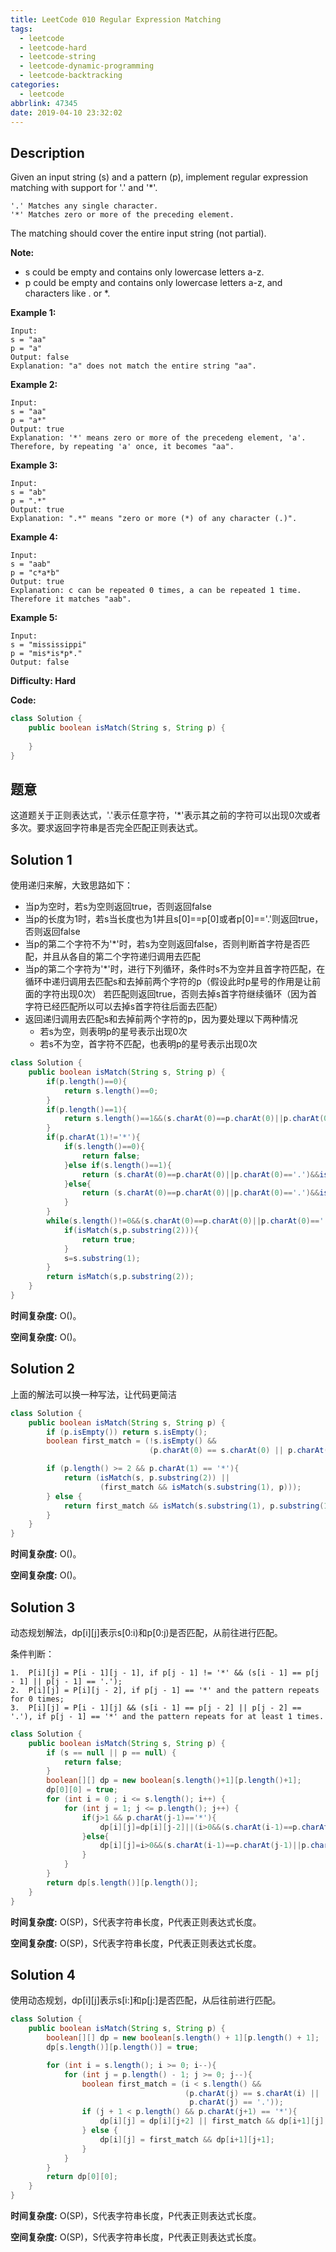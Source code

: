 ```yaml
---
title: LeetCode 010 Regular Expression Matching
tags:
  - leetcode
  - leetcode-hard
  - leetcode-string
  - leetcode-dynamic-programming
  - leetcode-backtracking
categories:
  - leetcode
abbrlink: 47345
date: 2019-04-10 23:32:02
---
```


## Description

Given an input string (s) and a pattern (p), implement regular expression matching with support for '.' and '*'.

```
'.' Matches any single character.
'*' Matches zero or more of the preceding element.
```

The matching should cover the entire input string (not partial).

**Note:**

* s could be empty and contains only lowercase letters a-z.
* p could be empty and contains only lowercase letters a-z, and characters like . or *.

**Example 1:**

```
Input:
s = "aa"
p = "a"
Output: false
Explanation: "a" does not match the entire string "aa".
```

**Example 2:**

```
Input:
s = "aa"
p = "a*"
Output: true
Explanation: '*' means zero or more of the precedeng element, 'a'. Therefore, by repeating 'a' once, it becomes "aa".
```

**Example 3:**

```
Input:
s = "ab"
p = ".*"
Output: true
Explanation: ".*" means "zero or more (*) of any character (.)".
```

**Example 4:**

```
Input:
s = "aab"
p = "c*a*b"
Output: true
Explanation: c can be repeated 0 times, a can be repeated 1 time. Therefore it matches "aab".
```

**Example 5:**

```
Input:
s = "mississippi"
p = "mis*is*p*."
Output: false
```

**Difficulty: Hard**

**Code:**

```java
class Solution {
    public boolean isMatch(String s, String p) {
        
    }
}
```

## 题意

这道题关于正则表达式，'.'表示任意字符，'*'表示其之前的字符可以出现0次或者多次。要求返回字符串是否完全匹配正则表达式。

<!-- more -->

## Solution 1

使用递归来解，大致思路如下：

* 当p为空时，若s为空则返回true，否则返回false
* 当p的长度为1时，若s当长度也为1并且s[0]==p[0]或者p[0]=='.'则返回true，否则返回false
* 当p的第二个字符不为'*'时，若s为空则返回false，否则判断首字符是否匹配，并且从各自的第二个字符递归调用去匹配
* 当p的第二个字符为'*'时，进行下列循环，条件时s不为空并且首字符匹配，在循环中递归调用去匹配s和去掉前两个字符的p（假设此时p星号的作用是让前面的字符出现0次）
    若匹配则返回true，否则去掉s首字符继续循环（因为首字符已经匹配所以可以去掉s首字符往后面去匹配）
* 返回递归调用去匹配s和去掉前两个字符的p，因为要处理以下两种情况
    * 若s为空，则表明p的星号表示出现0次
    * 若s不为空，首字符不匹配，也表明p的星号表示出现0次

```java
class Solution {
    public boolean isMatch(String s, String p) {
        if(p.length()==0){
            return s.length()==0;
        }
        if(p.length()==1){
            return s.length()==1&&(s.charAt(0)==p.charAt(0)||p.charAt(0)=='.');
        }
        if(p.charAt(1)!='*'){
            if(s.length()==0){
                return false;
            }else if(s.length()==1){
                return (s.charAt(0)==p.charAt(0)||p.charAt(0)=='.')&&isMatch("",p.substring(1));
            }else{
                return (s.charAt(0)==p.charAt(0)||p.charAt(0)=='.')&&isMatch(s.substring(1),p.substring(1));
            }
        }
        while(s.length()!=0&&(s.charAt(0)==p.charAt(0)||p.charAt(0)=='.')){
            if(isMatch(s,p.substring(2))){
                return true;
            }
            s=s.substring(1);
        }
        return isMatch(s,p.substring(2));
    }
}
```

**时间复杂度:** O()。

**空间复杂度:** O()。

## Solution 2

上面的解法可以换一种写法，让代码更简洁

```java
class Solution {
    public boolean isMatch(String s, String p) {
        if (p.isEmpty()) return s.isEmpty();
        boolean first_match = (!s.isEmpty() &&
                               (p.charAt(0) == s.charAt(0) || p.charAt(0) == '.'));

        if (p.length() >= 2 && p.charAt(1) == '*'){
            return (isMatch(s, p.substring(2)) ||
                    (first_match && isMatch(s.substring(1), p)));
        } else {
            return first_match && isMatch(s.substring(1), p.substring(1));
        }
    }
}
```

**时间复杂度:** O()。

**空间复杂度:** O()。


## Solution 3

动态规划解法，dp[i][j]表示s[0:i)和p[0:j)是否匹配，从前往进行匹配。

条件判断：

```
1.  P[i][j] = P[i - 1][j - 1], if p[j - 1] != '*' && (s[i - 1] == p[j - 1] || p[j - 1] == '.');
2.  P[i][j] = P[i][j - 2], if p[j - 1] == '*' and the pattern repeats for 0 times;
3.  P[i][j] = P[i - 1][j] && (s[i - 1] == p[j - 2] || p[j - 2] == '.'), if p[j - 1] == '*' and the pattern repeats for at least 1 times.
```

```java
class Solution {
    public boolean isMatch(String s, String p) {
        if (s == null || p == null) {
            return false;
        }
        boolean[][] dp = new boolean[s.length()+1][p.length()+1];
        dp[0][0] = true;
        for (int i = 0 ; i <= s.length(); i++) {
            for (int j = 1; j <= p.length(); j++) {
                if(j>1 && p.charAt(j-1)=='*'){
                    dp[i][j]=dp[i][j-2]||(i>0&&(s.charAt(i-1)==p.charAt(j-2)||p.charAt(j-2)=='.')&&dp[i-1][j]);
                }else{
                    dp[i][j]=i>0&&(s.charAt(i-1)==p.charAt(j-1)||p.charAt(j-1)=='.')&&dp[i-1][j-1];
                }
            }
        }
        return dp[s.length()][p.length()];
    }
}
```

**时间复杂度:** O(SP)，S代表字符串长度，P代表正则表达式长度。

**空间复杂度:** O(SP)，S代表字符串长度，P代表正则表达式长度。

## Solution 4

使用动态规划，dp[i][j]表示s[i:]和p[j:]是否匹配，从后往前进行匹配。

```java
class Solution {
    public boolean isMatch(String s, String p) {
        boolean[][] dp = new boolean[s.length() + 1][p.length() + 1];
        dp[s.length()][p.length()] = true;

        for (int i = s.length(); i >= 0; i--){
            for (int j = p.length() - 1; j >= 0; j--){
                boolean first_match = (i < s.length() &&
                                       (p.charAt(j) == s.charAt(i) ||
                                        p.charAt(j) == '.'));
                if (j + 1 < p.length() && p.charAt(j+1) == '*'){
                    dp[i][j] = dp[i][j+2] || first_match && dp[i+1][j];
                } else {
                    dp[i][j] = first_match && dp[i+1][j+1];
                }
            }
        }
        return dp[0][0];
    }
}
```

**时间复杂度:** O(SP)，S代表字符串长度，P代表正则表达式长度。

**空间复杂度:** O(SP)，S代表字符串长度，P代表正则表达式长度。

